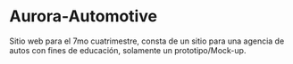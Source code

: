 # Aurora-Automotive
Sitio web para el 7mo cuatrimestre, consta de un sitio para una agencia de autos con fines de educación, solamente un prototipo/Mock-up.
